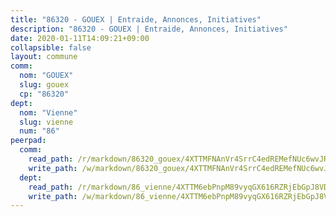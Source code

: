 ```yaml
---
title: "86320 - GOUEX | Entraide, Annonces, Initiatives"
description: "86320 - GOUEX | Entraide, Annonces, Initiatives"
date: 2020-01-11T14:09:21+09:00
collapsible: false
layout: commune
comm:
  nom: "GOUEX"
  slug: gouex
  cp: "86320"
dept:
  nom: "Vienne"
  slug: vienne
  num: "86"
peerpad:
  comm:
    read_path: /r/markdown/86320_gouex/4XTTMFNAnVr4SrrC4edREMefNUc6wvJRZz3mkxndTYmE93kos
    write_path: /w/markdown/86320_gouex/4XTTMFNAnVr4SrrC4edREMefNUc6wvJRZz3mkxndTYmE93kos-K3TgUHR2t7FqXUa8ePoroyTMuev3nHNzMeYdwpDQk933XLMCGkSpFSALHRJ4USXfDen72dqt3JxV6PrRJz6B52JNhdFfHYY7DHBp27bod8AdUAqY1SmxhPFgD5bEHn3PR4CWg1of
  dept:
    read_path: /r/markdown/86_vienne/4XTTM6ebPnpM89vyqGX616RZRjEbGpJ8VDNVdSCrMHCb86ALN
    write_path: /w/markdown/86_vienne/4XTTM6ebPnpM89vyqGX616RZRjEbGpJ8VDNVdSCrMHCb86ALN-K3TgUEmU2PzobkNvYrNtR4DXtgm1qYeknzdEZmszmUFpRSMDjV62q8xZv1nUQEJqGnnT9H399N9TnzZMyT3rgAM3pHPbqGxVD33vWNzCSkbf2kxHwBfenpixiJuwbWaCBERwmNeA
---
```


